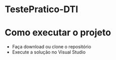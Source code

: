 # TestePratico-DTI
 
# Como executar o projeto

* Faça download ou clone o repositório
* Execute a solução no Visual Studio
